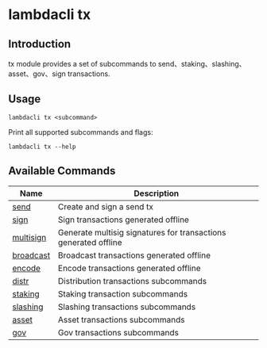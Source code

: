 # lambdacli tx

## Introduction

tx module provides a set of subcommands to send、staking、slashing、asset、gov、sign transactions.

## Usage

```
lambdacli tx <subcommand>
```

Print all supported subcommands and flags:
```
lambdacli tx --help
```

## Available Commands

| Name                            | Description                                                   |
| --------------------------------| --------------------------------------------------------------|
| [send](send.md)       | Create and sign a send tx                                             |
| [sign](sign.md)     | Sign transactions generated offline                                      |
| [multisign](multisign.md)     | Generate multisig signatures for transactions generated offline     |
| [broadcast](broadcast.md)   | Broadcast transactions generated offline                 |
| [encode](encode.md)   | Encode transactions generated offline                 |
| [distr](./distr/README.md)             | Distribution transactions subcommands                                     |
| [staking](./staking/README.md)   | Staking transaction subcommands                                           |
| [slashing](./slashing/unjail.md)                   | Slashing transactions subcommands                                           |
| [asset](asset.md)                             |  Asset transactions subcommands                                            |
| [gov](gov.md)                             |  Gov transactions subcommands                                            |
